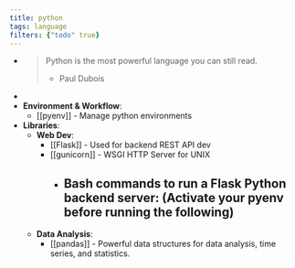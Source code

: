 ```yaml
---
title: python
tags: language
filters: {"todo" true}
---
```


-
  >Python is the most powerful language you can still read.
  >- Paul Dubois
-
- **Environment & Workflow**:
	- [[pyenv]] - Manage python environments
- **Libraries**:
	- **Web Dev**:
		- [[Flask]] - Used for backend REST API dev
		- [[gunicorn]] - WSGI HTTP Server for UNIX
			- Bash commands to run a Flask Python backend server: (Activate your pyenv before running the following)
				-
	- **Data Analysis**:
		- [[pandas]] - Powerful data structures for data analysis, time series, and statistics.